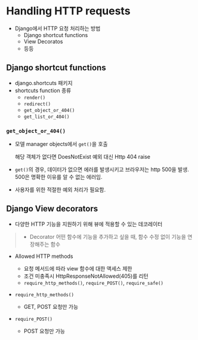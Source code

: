# Handling HTTP requests

- Django에서 HTTP 요청 처리하는 방법
  - Django shortcut functions
  - View Decoratos
  - 등등



## Django shortcut functions

- django.shortcuts 패키지
- shortcuts function 종류
  - `render()`
  - `redirect()`
  - `get_object_or_404()`
  - `get_list_or_404()`



### `get_object_or_404()`

- 모델 manager objects에서 `get()`을 호출

  해당 객체가 없다면 DoesNotExist 예외 대신 Http 404 raise

- `get()`의 경우, 데이터가 없으면 에러를 발생시키고 브라우저는 http 500을 발생. 500은 명확한 이유를 알 수 없는 에러임.
- 사용자를 위한 적절한 예외 처리가 필요함.





## Django View decorators

- 다양한 HTTP 기능을 지원하기 위해 뷰에 적용할 수 있는 데코레이터

> - Decorator
>   어떤 함수에 기능을 추가하고 싶을 때, 함수 수정 없이 기능을 연장해주는 함수



- Allowed HTTP methods
  - 요청 메서드에 따라 view 함수에 대한 액세스 제한
  - 조건 미충족시 HttpResponseNotAllowed(405)를 리턴
  - `require_http_methods()`, `require_POST()`, `require_safe()`

- `require_http_methods()`
  - GET, POST 요청만 가능

- `require_POST()`
  - POST 요청만 가능